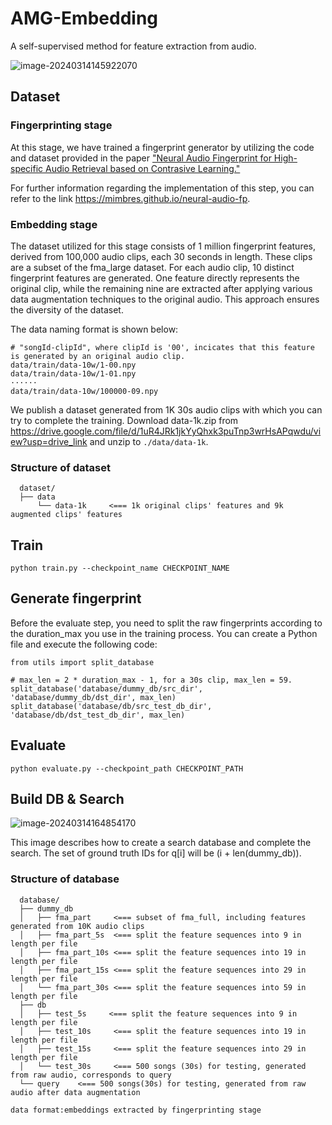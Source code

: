 # AMG-Embedding

A self-supervised method for feature extraction from audio.

![image-20240314145922070](C:\Users\syh\AppData\Roaming\Typora\typora-user-images\image-20240314145922070.png)

## Dataset

### Fingerprinting stage

At this stage,  we have trained a fingerprint generator by utilizing the code and dataset provided in the paper ["Neural Audio Fingerprint for High-specific Audio Retrieval based on Contrasive Learning."](https://arxiz.org/abs/2010.11910) 

 For further information regarding the implementation of this step, you can refer to the link https://mimbres.github.io/neural-audio-fp.

### Embedding stage

The dataset utilized for this stage consists  of 1 million fingerprint features, derived from 100,000 audio clips, each 30 seconds in length. These clips are a subset of the fma_large dataset. For each audio clip, 10 distinct fingerprint features are generated. One feature directly represents the original clip, while the remaining nine are extracted after applying various data augmentation techniques to the original audio. This approach ensures the diversity of the dataset. 

The  data naming format is shown below:

```
# "songId-clipId", where clipId is '00', incicates that this feature is generated by an original audio clip.
data/train/data-10w/1-00.npy
data/train/data-10w/1-01.npy
······
data/train/data-10w/100000-09.npy
```

We publish a dataset generated from 1K 30s audio clips with which you can try to complete the training. Download data-1k.zip from https://drive.google.com/file/d/1uR4JRk1jkYyQhxk3puTnp3wrHsAPqwdu/view?usp=drive_link and unzip to `./data/data-1k`.

### Structure of dataset

```
  dataset/
  ├── data
      └── data-1k     <=== 1k original clips' features and 9k augmented clips' features
```

## Train

```
python train.py --checkpoint_name CHECKPOINT_NAME
```

## Generate fingerprint

Before the evaluate step, you need to split the raw fingerprints according to the duration_max you use in the training process. You can create a Python file and execute the following code:

```
from utils import split_database

# max_len = 2 * duration_max - 1, for a 30s clip, max_len = 59.
split_database('database/dummy_db/src_dir', 'database/dummy_db/dst_dir', max_len)
split_database('database/db/src_test_db_dir', 'database/db/dst_test_db_dir', max_len)
```

 ## Evaluate

```
python evaluate.py --checkpoint_path CHECKPOINT_PATH
```

## Build DB & Search

![image-20240314164854170](C:\Users\syh\AppData\Roaming\Typora\typora-user-images\image-20240314164854170.png)

This image describes how to create a search database and complete the search. The set of ground truth IDs for q[i] will be (i + len(dummy_db)).

### Structure of database

```
  database/
  ├── dummy_db
  │   ├── fma_part     <=== subset of fma_full, including features generated from 10K audio clips
  │   ├── fma_part_5s  <=== split the feature sequences into 9 in length per file
  │   ├── fma_part_10s <=== split the feature sequences into 19 in length per file
  │   ├── fma_part_15s <=== split the feature sequences into 29 in length per file
  │   └── fma_part_30s <=== split the feature sequences into 59 in length per file
  ├── db
  │   ├── test_5s     <=== split the feature sequences into 9 in length per file
  │   ├── test_10s     <=== split the feature sequences into 19 in length per file
  │   ├── test_15s     <=== split the feature sequences into 29 in length per file
  │   └── test_30s     <=== 500 songs (30s) for testing, generated from raw audio, corresponds to query
  └── query    <=== 500 songs(30s) for testing, generated from raw audio after data augmentation
      
data format:embeddings extracted by fingerprinting stage
```
